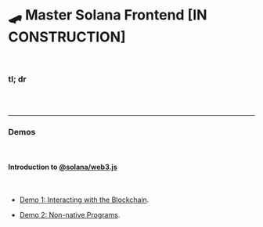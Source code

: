 # 🛹 Master Solana Frontend [IN CONSTRUCTION]

<br>

### tl; dr

<br>


<br>

----

### Demos

<br>


#### Introduction to [@solana/web3.js](https://solana-labs.github.io/solana-web3.js/)

<br>

* [Demo 1: Interacting with the Blockchain](https://github.com/urani-labs/solana-dev-onboarding-rs/tree/main/demos/frontend/01_connecting_to_the_blockchain).

* [Demo 2: Non-native Programs](https://github.com/urani-labs/solana-dev-onboarding-rs/tree/main/demos/frontend/02_non_native_programs).

<br>

